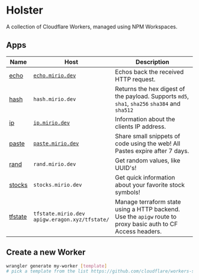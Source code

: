 # Holster

A collection of Cloudflare Workers, managed using NPM Workspaces.

## Apps

| Name                                   | Host                                                  | Description                                                                                                  |
| -------------------------------------- | ----------------------------------------------------- | ------------------------------------------------------------------------------------------------------------ |
| [echo](./workers/echo/README.md)       | [`echo.mirio.dev`](https://echo.mirio.dev)            | Echos back the received HTTP request.                                                                        |
| [hash](./workers/hash/README.md)       | `hash.mirio.dev`                                      | Returns the hex digest of the payload. Supports `md5`, `sha1`, `sha256` `sha384` and `sha512`                |
| [ip](./workers/ip/README.md)           | [`ip.mirio.dev`](https://ip.mirio.dev)                | Information about the clients IP address.                                                                    |
| [paste](./workers/paste/README.md)     | [`paste.mirio.dev`](https://ip.mirio.dev)             | Share small snippets of code using the web! All Pastes expire after 7 days.                                  |
| [rand](./workers/rand/README.md)       | `rand.mirio.dev`                                      | Get random values, like UUID's!                                                                              |
| [stocks](./workers/stocks/README.md)   | `stocks.mirio.dev`                                    | Get quick information about your favorite stock symbols!                                                     |
| [tfstate](./workers/tfstate/README.md) | `tfstate.mirio.dev` </br> `apigw.eragon.xyz/tfstate/` | Manage terraform state using a HTTP backend. Use the `apigw` route to proxy basic auth to CF Access headers. |

## Create a new Worker

```bash
wrangler generate my-worker [template]
# pick a template from the list https://github.com/cloudflare/workers-sdk/tree/main/templates
```
